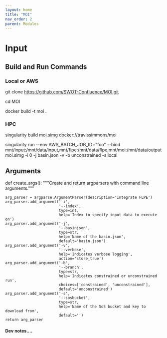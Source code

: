 ```yaml
---
layout: home
title: "MOI"
nav_order: 2
parent: Modules
---
```


# Input

## Build and Run Commands

### Local or AWS
git clone https://github.com/SWOT-Confluence/MOI.git

cd MOI

docker build -t moi .

### HPC
singularity build moi.simg docker://travissimmons/moi

singularity run --env AWS_BATCH_JOB_ID="foo" --bind mnt/input:/mnt/data/input,mnt/flpe:/mnt/data/flpe,mnt/moi:/mnt/data/output moi.simg -i 0 -j basin.json -v -b unconstrained -s local

## Arguments

def create_args():
    """Create and return argparsers with command line arguments."""
    
    arg_parser = argparse.ArgumentParser(description='Integrate FLPE')
    arg_parser.add_argument('-i',
                            '--index',
                            type=int,
                            help='Index to specify input data to execute on')
    arg_parser.add_argument('-j',
                            '--basinjson',
                            type=str,
                            help='Name of the basin.json',
                            default='basin.json')
    arg_parser.add_argument('-v',
                            '--verbose',
                            help='Indicates verbose logging',
                            action='store_true')
    arg_parser.add_argument('-b',
                            '--branch',
                            type=str,
                            help='Indicates constrained or unconstrained run',
                            choices=['constrained', 'unconstrained'],
                            default='unconstrained')
    arg_parser.add_argument('-s',
                            '--sosbucket',
                            type=str,
                            help='Name of the SoS bucket and key to download from',
                            default='')
    return arg_parser

#### Dev notes....
